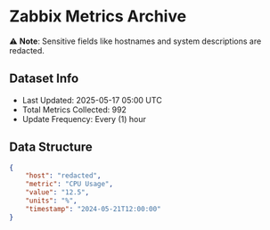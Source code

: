 # Zabbix Metrics Archive

⚠️ **Note**: Sensitive fields like hostnames and system descriptions are redacted.

## Dataset Info
- Last Updated: 2025-05-17 05:00 UTC
- Total Metrics Collected: 992
- Update Frequency: Every (1) hour

## Data Structure
```json
{
    "host": "redacted",
    "metric": "CPU Usage",
    "value": "12.5",
    "units": "%",
    "timestamp": "2024-05-21T12:00:00"
}
```
